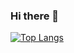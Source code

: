 ### Hi there 👋

[![Top Langs](https://github-readme-stats.vercel.app/api/top-langs/?leejaejae=USERID&layout=compact)](https://github.com/anuraghazra/github-readme-stats)
<!--
**leejaejae/leejaejae** is a ✨ _special_ ✨ repository because its `README.md` (this file) appears on your GitHub profile.

Here are some ideas to get you started:

- 🔭 I’m currently working on ...
- 🌱 I’m currently learning ...
- 👯 I’m looking to collaborate on ...
- 🤔 I’m looking for help with ...
- 💬 Ask me about ...
- 📫 How to reach me: ...
- 😄 Pronouns: ...
- ⚡ Fun fact: ...
-->
